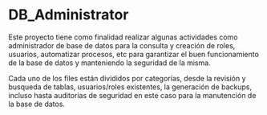 # DB_Administrator
Este proyecto tiene como finalidad realizar algunas actividades como administrador de base de datos para la consulta y creación de roles, usuarios, automatizar procesos, etc para garantizar el buen funcionamiento de la base de datos y manteniendo la seguridad de la misma.

Cada uno de los files están divididos por categorías, desde la revisión y busqueda de tablas, usuarios/roles existentes, la generación de backups, incluso hasta auditorias de seguridad en este caso para la manutención de la base de datos.
